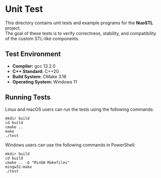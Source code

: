 # Unit Test

This directory contains unit tests and example programs for the **NuoSTL** project.  
The goal of these tests is to verify correctness, stability, and compatibility of the custom STL-like components.

## Test Environment

- **Compiler:** gcc 13.2.0
- **C++ Standard:** C++20
- **Build System:** CMake 3.16
- **Operating System:** Windows 11

## Running Tests

Linux and macOS users can run the tests using the following commands:

```
mkdir build
cd build
cmake ..
make
./test
```

Windows users can use the following commands in PowerShell:

```
mkdir build
cd build
cmake .. -G "MinGW Makefiles"
mingw32-make
./test
```